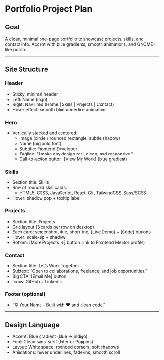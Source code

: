# Portfolio Project Plan

## Goal

A clean, minimal one-page portfolio to showcase projects, skills, and contact info. Accent with blue gradients, smooth animations, and GNOME-like polish.

---

## Site Structure

### Header

- Sticky, minimal header
- Left: Name (logo)
- Right: Nav links (Home | Skills | Projects | Contact)
- Hover effect: smooth blue underline animation

### Hero

- Vertically stacked and centered:
  - Image (circle / rounded rectangle, subtle shadow)
  - Name (big bold font)
  - Subtitle: Frontend Developer
  - Tagline: "I make any design real, clean, and responsive."
  - Call-to-action button: [View My Work] (blue gradient)

### Skills

- Section title: Skills
- Row of rounded skill cards:
  - HTML5, CSS3, JavaScript, React, Git, TailwindCSS, Sass/SCSS
- Hover: shadow pop + tooltip label

### Projects

- Section title: Projects
- Grid layout (3 cards per row on desktop)
- Each card: screenshot, title, short line, [Live Demo] + [Code] buttons
- Hover: scale-up + shadow
- Bottom: [More Projects →] button (link to Frontend Mentor profile)

### Contact

- Section title: Let’s Work Together
- Subtext: “Open to collaborations, freelance, and job opportunities.”
- Big CTA: [Email Me] button
- Icons: GitHub + LinkedIn

### Footer (optional)

- “© Your Name – Built with ❤️ and clean code.”

---

## Design Language

- Accent: Blue gradient (blue → indigo)
- Font: Clean sans-serif (Inter or Poppins)
- Layout: White space, rounded corners, soft shadows
- Animations: hover underlines, fade-ins, smooth scroll
